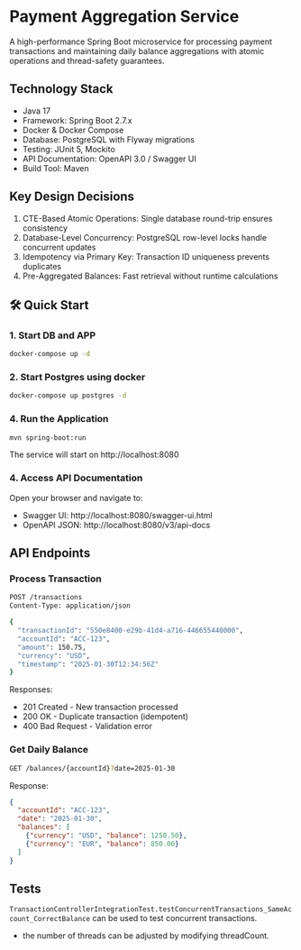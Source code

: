 # Payment Aggregation Service

A high-performance Spring Boot microservice for processing payment transactions and maintaining daily balance aggregations with atomic operations and thread-safety guarantees.

## Technology Stack
- Java 17
- Framework: Spring Boot 2.7.x
- Docker & Docker Compose
- Database: PostgreSQL with Flyway migrations
- Testing: JUnit 5, Mockito
- API Documentation: OpenAPI 3.0 / Swagger UI
- Build Tool: Maven

## Key Design Decisions

1. CTE-Based Atomic Operations: Single database round-trip ensures consistency
2. Database-Level Concurrency: PostgreSQL row-level locks handle concurrent updates
3. Idempotency via Primary Key: Transaction ID uniqueness prevents duplicates
4. Pre-Aggregated Balances: Fast retrieval without runtime calculations

## 🛠️ Quick Start

### 1. Start DB and APP 
```bash
docker-compose up -d
```
### 2. Start Postgres using docker
```bash
docker-compose up postgres -d
```

### 4. Run the Application
```bash
mvn spring-boot:run
```

The service will start on http://localhost:8080

### 4. Access API Documentation
Open your browser and navigate to:
- Swagger UI: http://localhost:8080/swagger-ui.html
- OpenAPI JSON: http://localhost:8080/v3/api-docs

##  API Endpoints

### Process Transaction
```bash
POST /transactions
Content-Type: application/json

{
  "transactionId": "550e8400-e29b-41d4-a716-446655440000",
  "accountId": "ACC-123",
  "amount": 150.75,
  "currency": "USD",
  "timestamp": "2025-01-30T12:34:56Z"
}
```

Responses:
- 201 Created - New transaction processed
- 200 OK - Duplicate transaction (idempotent)
- 400 Bad Request - Validation error

### Get Daily Balance
```bash
GET /balances/{accountId}?date=2025-01-30
```

Response:
```json
{
  "accountId": "ACC-123",
  "date": "2025-01-30",
  "balances": [
    {"currency": "USD", "balance": 1250.50},
    {"currency": "EUR", "balance": 850.00}
  ]
}
```
## Tests
`TransactionControllerIntegrationTest.testConcurrentTransactions_SameAccount_CorrectBalance` can be used to test concurrent transactions.
- the number of threads can be adjusted by modifying threadCount.